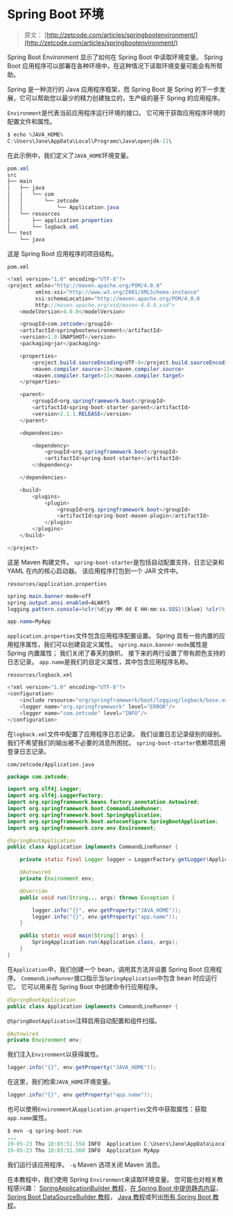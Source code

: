 # Spring Boot 环境

> 原文： [http://zetcode.com/articles/springbootenvironment/](http://zetcode.com/articles/springbootenvironment/)

Spring Boot Environment 显示了如何在 Spring Boot 中读取环境变量。 Spring Boot 应用程序可以部署在各种环境中，在这种情况下读取环境变量可能会有所帮助。

Spring 是一种流行的 Java 应用程序框架，而 Spring Boot 是 Spring 的下一步发展，它可以帮助您以最少的精力创建独立的，生产级的基于 Spring 的应用程序。

`Environment`是代表当前应用程序运行环境的接口。 它可用于获取应用程序环境的配置文件和属性。

```java
$ echo %JAVA_HOME%
C:\Users\Jano\AppData\Local\Programs\Java\openjdk-11\

```

在此示例中，我们定义了`JAVA_HOME`环境变量。

```java
pom.xml
src
├── main
│   ├── java
│   │   └── com
│   │       └── zetcode
│   │           └── Application.java
│   └── resources
│       ├── application.properties
│       └── logback.xml 
└── test
    └── java

```

这是 Spring Boot 应用程序的项目结构。

`pom.xml`

```java
<?xml version="1.0" encoding="UTF-8"?>
<project xmlns="http://maven.apache.org/POM/4.0.0"
         xmlns:xsi="http://www.w3.org/2001/XMLSchema-instance"
         xsi:schemaLocation="http://maven.apache.org/POM/4.0.0
         http://maven.apache.org/xsd/maven-4.0.0.xsd">
    <modelVersion>4.0.0</modelVersion>

    <groupId>com.zetcode</groupId>
    <artifactId>springbootenvironment</artifactId>
    <version>1.0-SNAPSHOT</version>
    <packaging>jar</packaging>

    <properties>
        <project.build.sourceEncoding>UTF-8</project.build.sourceEncoding>
        <maven.compiler.source>11</maven.compiler.source>
        <maven.compiler.target>11</maven.compiler.target>
    </properties>

    <parent>
        <groupId>org.springframework.boot</groupId>
        <artifactId>spring-boot-starter-parent</artifactId>
        <version>2.1.1.RELEASE</version>
    </parent>

    <dependencies>

        <dependency>
            <groupId>org.springframework.boot</groupId>
            <artifactId>spring-boot-starter</artifactId>
        </dependency>

    </dependencies>

    <build>
        <plugins>
            <plugin>
                <groupId>org.springframework.boot</groupId>
                <artifactId>spring-boot-maven-plugin</artifactId>
            </plugin>
        </plugins>
    </build>

</project>

```

这是 Maven 构建文件。 `spring-boot-starter`是包括自动配置支持，日志记录和 YAML 在内的核心启动器。 该应用程序打包到一个 JAR 文件中。

`resources/application.properties`

```java
spring.main.banner-mode=off
spring.output.ansi.enabled=ALWAYS
logging.pattern.console=%clr(%d{yy-MM-dd E HH:mm:ss.SSS}){blue} %clr(%-5p) %clr(%logger{0}){blue} %clr(%m){faint}%n

app.name=MyApp

```

`application.properties`文件包含应用程序配置设置。 Spring 具有一些内置的应用程序属性，我们可以创建自定义属性。 `spring.main.banner-mode`属性是 Spring 内置属性； 我们关闭了春天的旗帜。 接下来的两行设置了带有颜色支持的日志记录。 `app.name`是我们的自定义属性，其中包含应用程序名称。

`resources/logback.xml`

```java
<?xml version="1.0" encoding="UTF-8"?>
<configuration>
    <include resource="org/springframework/boot/logging/logback/base.xml" />
    <logger name="org.springframework" level="ERROR"/>
    <logger name="com.zetcode" level="INFO"/>
</configuration>

```

在`logback.xml`文件中配置了应用程序日志记录。 我们设置日志记录级别的级别。 我们不希望我们的输出被不必要的消息所困扰。 `spring-boot-starter`依赖项启用登录日志记录。

`com/zetcode/Application.java`

```java
package com.zetcode;

import org.slf4j.Logger;
import org.slf4j.LoggerFactory;
import org.springframework.beans.factory.annotation.Autowired;
import org.springframework.boot.CommandLineRunner;
import org.springframework.boot.SpringApplication;
import org.springframework.boot.autoconfigure.SpringBootApplication;
import org.springframework.core.env.Environment;

@SpringBootApplication
public class Application implements CommandLineRunner {

    private static final Logger logger = LoggerFactory.getLogger(Application.class);

    @Autowired
    private Environment env;

    @Override
    public void run(String... args) throws Exception {

        logger.info("{}", env.getProperty("JAVA_HOME"));
        logger.info("{}", env.getProperty("app.name"));
    }

    public static void main(String[] args) {
        SpringApplication.run(Application.class, args);
    }
}

```

在`Application`中，我们创建一个 bean，调用其方法并设置 Spring Boot 应用程序。 `CommandLineRunner`接口指示当`SpringApplication`中包含 bean 时应运行它。 它可以用来在 Spring Boot 中创建命令行应用程序。

```java
@SpringBootApplication
public class Application implements CommandLineRunner {

```

`@SpringBootApplication`注释启用自动配置和组件扫描。

```java
@Autowired
private Environment env;

```

我们注入`Environment`以获得属性。

```java
logger.info("{}", env.getProperty("JAVA_HOME"));

```

在这里，我们检索`JAVA_HOME`环境变量。

```java
logger.info("{}", env.getProperty("app.name"));

```

也可以使用`Environment`从`application.properties`文件中获取属性：获取`app.name`属性。

```java
$ mvn -q spring-boot:run
...
19-05-23 Thu 18:03:51.558 INFO  Application C:\Users\Jano\AppData\Local\Programs\Java\openjdk-11\
19-05-23 Thu 18:03:51.560 INFO  Application MyApp

```

我们运行该应用程序。 `-q` Maven 选项关闭 Maven 消息。

在本教程中，我们使用 Spring `Environment`来读取环境变量。 您可能也对相关教程感兴趣： [SpringApplicationBuilder 教程](/springboot/springapplicationbuilder/)，[在 Spring Boot 中提供静态内容](/springboot/static/)， [Spring Boot DataSourceBuilder 教程](/springboot/datasourcebuilder/)， [Java 教程](/lang/java/)或列出[所有 Spring Boot 教程](/all/#springboot)。